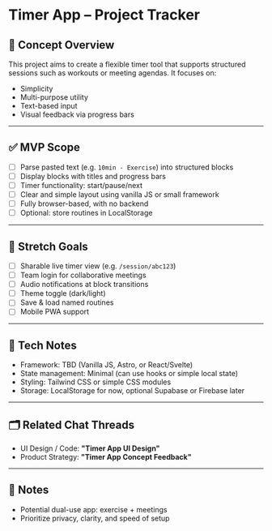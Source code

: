 # Timer App – Project Tracker

## 🧠 Concept Overview

This project aims to create a flexible timer tool that supports structured sessions such as workouts or meeting agendas. It focuses on:
- Simplicity
- Multi-purpose utility
- Text-based input
- Visual feedback via progress bars

---

## ✅ MVP Scope

- [ ] Parse pasted text (e.g. `10min - Exercise`) into structured blocks
- [ ] Display blocks with titles and progress bars
- [ ] Timer functionality: start/pause/next
- [ ] Clear and simple layout using vanilla JS or small framework
- [ ] Fully browser-based, with no backend
- [ ] Optional: store routines in LocalStorage

---

## 🧪 Stretch Goals

- [ ] Sharable live timer view (e.g. `/session/abc123`)
- [ ] Team login for collaborative meetings
- [ ] Audio notifications at block transitions
- [ ] Theme toggle (dark/light)
- [ ] Save & load named routines
- [ ] Mobile PWA support

---

## 🧰 Tech Notes

- Framework: TBD (Vanilla JS, Astro, or React/Svelte)
- State management: Minimal (can use hooks or simple local state)
- Styling: Tailwind CSS or simple CSS modules
- Storage: LocalStorage for now, optional Supabase or Firebase later

---

## 🗂 Related Chat Threads

- UI Design / Code: **"Timer App UI Design"**
- Product Strategy: **"Timer App Concept Feedback"**

---

## 💬 Notes

- Potential dual-use app: exercise + meetings
- Prioritize privacy, clarity, and speed of setup

